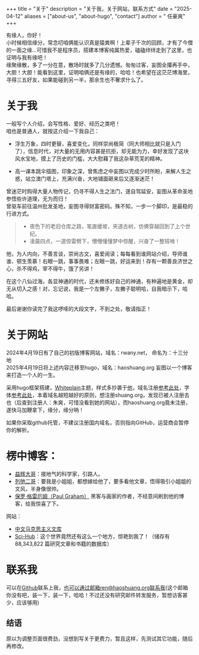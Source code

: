 +++
title = "关于"
description = "关于我，关于网站，联系方式"
date = "2025-04-12"
aliases = ["about-us", "about-hugo", "contact"]
author = " 任豪爽"
+++

有缘人，你好！  
小时候相信缘分，常念叨咱俩能认识真是猿粪啊！上辈子千次的回顾，才有了今僧的一面之缘...可惜我不是程序员，搭建本博客纯属热爱，磕磕绊绊走到了这里，也证明与我有缘吧！  
缘聚缘散，多了一分在意，散场时就多了几分遗憾。匆匆过客，妄图全攥再手中，大胆！大胆！能看到这里，证明咱俩还是有缘的，哈哈！也希望在这茫茫博海里，寻得三五好友，如果能碰到另一半，那余生也不奢求什么了。

# 关于我
一般写个人介绍，会写性格、爱好、经历之类吧！  
咱也是普通人，就按这介绍一下我自己：  

- 浮生万象，四时更替，喜爱变化，同样崇尚极简（同大师相比就只是入门了），信息时代，对大量的无用内容甚是抗拒，却无能为力，幸好发现了这块风水宝地，摸上了历史的门槛，大大慰藉了我这杂草荒芜的精神。

- 高一课本跳伞插图，印象之深，曾焦虑之中妄图以完成少时所盼，来解人生之惑，站立澳门塔上，充满兴奋，大地铺面砸来后又逐渐迷茫！  


曾迷茫时购得大量人物传记，仍寻不得人生之法门，遂自驾延安，妄图从革命圣地参悟些许道理，无为而归！  
曾驱车前往温州批发圣地，妄图寻得财富密码。殊不知，一步一个脚印，是最稳的行进方式。  

>- 夜色下的老旧仓库之路，笔直缓坡，夹道古树，仿佛穿越回到了上个世纪。  
>- 凌晨四点，一道惊雷劈下，懵懵懂懂梦中惊醒，兴奋了一整班哨！

他，为人内向，不善言谈，崇尚古文，喜爱阅读；每每看到谁网站介绍，导师谁谁、顿生羡慕！右眼一跳，事事畏难；左眼一跳，好运来到！存有一颗善良济世之心，杀不得鸡，宰不得牛，饿了另讲！  
  
在这个八仙过海，各显神通的时代，还未修炼好自己的神通，有种遍地是黄金，却无从切入之感！对，忘记说，我是一个左撇子，左撇子聪明哈，自我暗示下，哈哈。  
  
最后谢谢你读完了我这啰嗦的大段文字，不到之处，敬请指正！



# 关于网站
2024年4月19日有了自己的初版博客网站，域名：rwany.net， 命名为：十三分地  
2025年4月19日将上述内容迁移至hugo，域名：haoshuang.org  妄图以一个博客来打造一个人的一生。

采用hugo框架搭建，[Whiteplain](https://whiteplain.pages.dev/)主题，样式多抄袭于[他](https://yihui.org/)，域名注册[参考此处](https://github.com/yihui/yihui.org/discussions/886)，字体[参考此处](https://yihui.org/cn/2017/04/source-han-serif/)，本着域名越短越好的原则，想注册shuang.org，发现已被人注册去也（后查到注册人：朱爽，可惜没看到她的网站），而haoshuang.org竟未注册，遂快马加鞭拿下，缘分，缘分呐！ 
   
如果你采取github托管，不建议注册国内域名，否则指向GitHub，运营商会暂停你的解析。



# 楞中博客：
* [益辉大哥](https://yihui.org/)：接地气的科学家，引路人。
* [列弛二哥](https://www.liechi.org/)：要我是小姐姐，都想嫁给他了，要多看他文章，悟得吸引小姐姐的文风，半身像很帅。
* [保罗·格雷厄姆（Paul Graham）](https://www.paulgraham.com/) 黑客与画家的作者，不经意间刷到他的博客，给我惊喜了下。

网站：

* [中文马克思主义文库](https://www.marxists.org/chinese/maozedong/1968/index.htm)
* [Sci-Hub](https://www.sci-hub.se/about)：这个世界竟然还有这么一个地方，惊艳到我了！（储存有88,343,822 篇研究文章和书籍的数据库）
  



# 联系我
可以在[Github](https://github.com/think-crow)联系上我，也可以通过邮箱ren@haoshuang.org联系我(这个邮箱你没有吧，装一下，装一下，哈哈！不过还没有研究邮件转发服务，暂想访客甚少，应该够用)


## 结语
原以为调整页面很费劲，没想到写关于更费力，暂且这样，先测试其它功能，随后再修改。

<!-- 嘿嘿，你在找什么？被我发现了吧，哈哈！大侠，留下名来，认识认识！ -->
